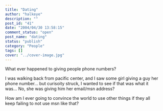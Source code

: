 ```yaml
---
title: "Dating"
author: "halkeye"
description: ""
post_id: "41"
date: "2004/04/30 13:58:15"
comment_status: "open"
post_name: "dating"
status: "publish"
category: "People"
tags: []
cover: "../cover-image.jpg"
---
```


What ever happened to giving people phone numbers?  

I was walking back from pacific center, and I saw some girl giving a guy her phone number... but curisoity struck, I wanted to see if that was what it was... No, she was giving him her email/msn address?

How am I ever going to convince the world to use other things if they all keep failing to not use msn like that?
